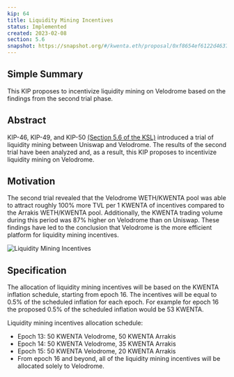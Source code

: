 ```yaml
---
kip: 64
title: Liquidity Mining Incentives
status: Implemented
created: 2023-02-08
section: 5.6
snapshot: https://snapshot.org/#/kwenta.eth/proposal/0xf8654ef6122d4637b1bf061d3dab68b7027f018e42cde3bfcc81ca6fca9495d3
---
```


## Simple Summary

This KIP proposes to incentivize liquidity mining on Velodrome based on the findings from the second trial phase.

## Abstract

KIP-46, KIP-49, and KIP-50 [(Section 5.6 of the KSL)](../../sections/5.md#trial-liquidity-mining-on-velodrome) introduced a trial of liquidity mining between Uniswap and Velodrome. The results of the second trial have been analyzed and, as a result, this KIP proposes to incentivize liquidity mining on Velodrome.

## Motivation

The second trial revealed that the Velodrome WETH/KWENTA pool was able to attract roughly 100% more TVL per 1 KWENTA of incentives compared to the Arrakis WETH/KWENTA pool. Additionally, the KWENTA trading volume during this period was 87% higher on Velodrome than on Uniswap. These findings have led to the conclusion that Velodrome is the more efficient platform for liquidity mining incentives.

![Liquidity Mining Incentives](../../images/kip-64-liquidity-incentives.png)

## Specification

The allocation of liquidity mining incentives will be based on the KWENTA inflation schedule, starting from epoch 16. The incentives will be equal to 0.5% of the scheduled inflation for each epoch. For example for epoch 16 the proposed 0.5% of the scheduled inflation would be 53 KWENTA.

Liquidity mining incentives allocation schedule:

- Epoch 13: 50 KWENTA Velodrome, 50 KWENTA Arrakis
- Epoch 14: 50 KWENTA Velodrome, 35 KWENTA Arrakis
- Epoch 15: 50 KWENTA Velodrome, 20 KWENTA Arrakis
- From epoch 16 and beyond, all of the liquidity mining incentives will be allocated solely to Velodrome.